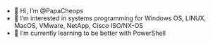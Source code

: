 - 👋 Hi, I’m @PapaCheops
- 👀 I’m interested in systems programming for Windows OS, LINUX, MacOS, VMware, NetApp, Cisco ISO/NX-OS
- 🌱 I’m currently learning to be better with PowerShell

<!---
PapaCheops/PapaCheops is a ✨ special ✨ repository because its `README.md` (this file) appears on your GitHub profile.
You can click the Preview link to take a look at your changes.
--->

